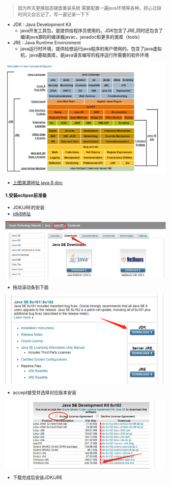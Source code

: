 >因为昨天更换固态硬盘重装系统 需要配置一遍java环境等各种。担心过段时间又会忘记了，写一遍记录一下下

- JDK : Java Development Kit 
    + java开发工具包，是提供给程序员使用的。JDK包含了JRE,同时还包含了编译java源码的编译器javac，javadoc和更多的类库（tools）
- JRE : Java Runtime Environment
    + java运行时环境，提供给想运行java程序的用户使用的。包含了java虚拟机，java基础类库，是java语言编写的程序运行所需要的软件环境
    
![](/assets/jdk_jre.png)

- [上图来源地址 java 8 doc](https://docs.oracle.com/javase/8/docs/)
    
#### 1.安装eclipse前准备

- JDK/JRE的安装
- [jdk8地址](http://www.oracle.com/technetwork/java/javase/downloads/index.html)

![](/assets/jdk_down.png)

- 拖动滚动条到下面

![](/assets/jdk8u.png)

- accept接受并选择对应版本安装

![](/assets/jdk8u162.png)

- 下载完成后安装JDK/JRE